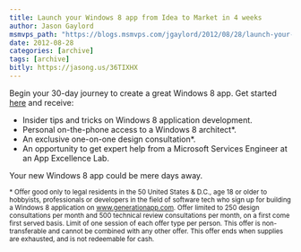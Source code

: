 ```yaml
---
title: Launch your Windows 8 app from Idea to Market in 4 weeks
author: Jason Gaylord
msmvps_path: "https://blogs.msmvps.com/jgaylord/2012/08/28/launch-your-windows-8-app-from-idea-to-market-in-4-weeks/"
date: 2012-08-28
categories: [archive]
tags: [archive]
bitly: https://jasong.us/36TIXHX
---
```


Begin your 30-day journey to create a great Windows 8 app. Get started [here](https://jasong.us/337XvUG) and receive:

- Insider tips and tricks on Windows 8 application development.
- Personal on-the-phone access to a Windows 8 architect\*.
- An exclusive one-on-one design consultation\*.
- An opportunity to get expert help from a Microsoft Services Engineer at an App Excellence Lab.

Your new Windows 8 app could be mere days away.

<small>* Offer good only to legal residents in the 50 United States & D.C., age 18 or older to hobbyists, professionals or developers in the field of software tech who sign up for building a Windows 8 application on <a href="https://jasong.us/3hQmmR4">www.generationapp.com</a>. Offer limited to 250 design consultations per month and 500 technical review consultations per month, on a first come first served basis. Limit of one session of each offer type per person. This offer is non-transferable and cannot be combined with any other offer. This offer ends when supplies are exhausted, and is not redeemable for cash.</small>